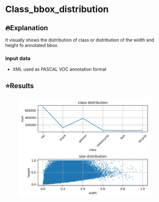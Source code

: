 # Class_bbox_distribution

## :fire:Explanation
It visually shows the distribution of class or distribution of the width and height fo annotated bbox.

### input data
* XML used as PASCAL VOC annotation format

## :star:Results
<figure>
    <img src="./img/result.png" title="result">    
</figure>